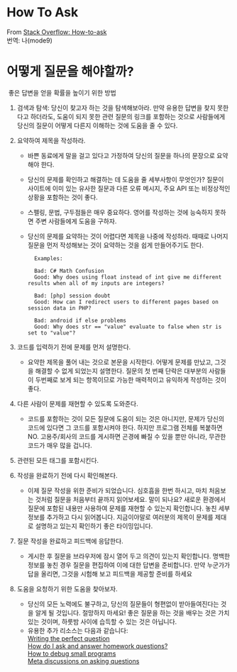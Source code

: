 # How To Ask

From [Stack Overflow: How-to-ask](https://stackoverflow.com/help/how-to-ask)  
번역: 나(mode9)

# 어떻게 질문을 해야할까?

​    좋은 답변을 얻을 확률을 높이기 위한 방법

 1. 검색과 탐색: 당신이 찾고자 하는 것을 탐색해보아라. 만약 유용한 답변을 찾지 못한다고 하더라도,
    도움이 되지 못한 관련 질문의 링크를 포함하는 것으로 사람들에게 당신의 질문이 어떻게 다른지 이해하는 것에 도움을 줄 수 있다.
    
 2. 요약하여 제목을 작성하라.
    - 바쁜 동료에게 말을 걸고 있다고 가정하여 당신의 질문을 하나의 문장으로 요약해야 한다. 
    - 당신의 문제를 확인하고 해결하는 데 도움을 줄 세부사항이 무엇인가? 질문이 사이트에 이미 있는 유사한 질문과 다른 오류 메시지, 주요 API 또는 비정상적인 상황을 포함하는 것이 좋다.
    - 스펠링, 문법, 구두점들은 매우 중요하다. 영어를 작성하는 것에 능숙하지 못하면 주변 사람들에게 도움을 구하자.
    - 당신의 문제를 요약하는 것이 어렵다면 제목을 나중에 작성하라. 때때로 나머지 질문을 먼저 작성해보는 것이 요약하는 것을 쉽게 만들어주기도 한다.
    
            Examples:
            
            Bad: C# Math Confusion  
            Good: Why does using float instead of int give me different results when all of my inputs are integers?  
            
            Bad: [php] session doubt  
            Good: How can I redirect users to different pages based on session data in PHP?  
            
            Bad: android if else problems  
            Good: Why does str == "value" evaluate to false when str is set to "value"?
 3. 코드를 입력하기 전에 문제를 먼저 설명한다.
    
    - 요약한 제목을 풀어 내는 것으로 본문을 시작한다. 어떻게 문제를 만났고, 그것을 해결할 수 없게 되었는지 설명한다. 질문의 첫 번째 단락은 대부분의 사람들이 두번째로 보게 되는 항목이므로 가능한 매력적이고 유익하게 작성하는 것이 좋다.
 4. 다른 사람이 문제를 재현할 수 있도록 도와준다.
    
    - 코드를 포함하는 것이 모든 질문에 도움이 되는 것은 아니지만, 문제가 당신의 코드에 있다면 그 코드를 포함시켜야 한다. 하지만 프로그램 전체를 복붙하면 NO. 고용주/회사의 코드를 게시하면 곤경에 빠질 수 있을 뿐만 아니라, 무관한 코드가 매우 많을 겁니다.
 5. 관련된 모든 태그를 포함시킨다.
 6. 작성을 완료하기 전에 다시 확인해본다.
    - 이제 질문 작성을 위한 준비가 되었습니다. 심호흡을 한번 하시고, 마치 처음보는 것처럼 질문을 처음부터 끝까지 읽어보세요.
    말이 되나요? 새로운 환경에서 질문에 포함된 내용만 사용하여 문제를 재현할 수 있는지 확인합니다. 놓친 세부 정보를 추가하고 다시 읽어봅니다. 지금이야말로 여러분의 제목이 문제를 제대로 설명하고 있는지 확인하기 좋은 타이밍입니다.
 7. 질문 작성을 완료하고 피드백에 응답한다.
    
    - 게시한 후 질문을 브라우저에 잠시 열어 두고 의견이 있는지 확인합니다. 명백한 정보를 놓친 경우 질문을 편집하여 이에 대한 답변을 준비합니다. 만약 누군가가 답을 올리면, 그것을 시험해 보고 피드백을 제공할 준비를 하세요
 8. 도움을 요청하기 위한 도움을 찾아보자.
    - 당신의 모든 노력에도 불구하고, 당신의 질문들이 형편없이 받아들여진다는 것을 알게 될 것입니다. 절망하지 마세요! 좋은 질문을 하는 것을 배우는 것은 가치 있는 것이며, 하룻밤 사이에 습득할 수 있는 것은 아닙니다. 
    - 유용한 추가 리소스는 다음과 같습니다:  
        [Writing the perfect question](http://codeblog.jonskeet.uk/2010/08/29/writing-the-perfect-question/)  
        [How do I ask and answer homework questions?](http://meta.stackexchange.com/questions/10811/how-do-i-ask-and-answer-homework-questions)  
        [How to debug small programs](http://ericlippert.com/2014/03/05/how-to-debug-small-programs/)  
        [Meta discussions on asking questions](https://meta.stackoverflow.com/questions/tagged/asking-questions)  
        
        


​    